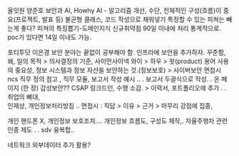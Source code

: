 올잇원 양준호
보안과 AI, Howhy
AI - 알고리즘 개선, 수단,
전체적인 구성(흐름)이 중요(프로젝트, 발표 등)
불균형 클래스, 코드 작성으로 채워넣기
특정할 수 있는 피쳐는 빼는게 좋다?
피쳐의 특징뽑기-도메인지식
신규취약점 90일 이내에 처리 통계적으로.
poc가 있다면 14일 이내도 가능.





포티투닷 이은경
보안 분야는 끝없이 공부해야 함.
인프라에 보안을 추가하자.
꾸준함, 왜, 일의 목적 > 의사결정의 기준,  사이먼사이넥
와이 > 하우 > 왓(product)
용어 사용의 중요성, 
정보 시스템과 정보 자산을 보안하는 것.(정보보호) > 사이버보안
면접시 ncs 직무 정의 참고 , 직무 모듈, 보고서 작성 예시 .. .
보고서 두괄식으로 작성.   . 온 페이지 (한 장)
감성보안??
CSAP 
링크드인,
수행 소감. > 이력서, 포트폴리오에 추가 . .
취업의 뼈대,  
인재상, 개인정보처리방침  ..
면접시 : 직답 > 이유 > 근거 > 마무리 
강점에 집중, 

개인 핸드폰 X, 개인정보 보호조치.... 
개인정보 흐름도, 구성도 제작,. 
자율주행차 관련 인증 제도  . .
sdv
융복합..


네트워크 외부데이터 추가 활용?